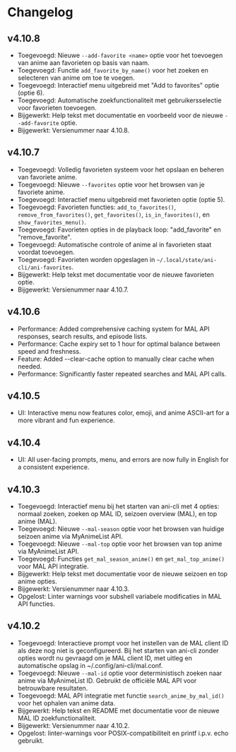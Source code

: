 # Changelog

## v4.10.8
- Toegevoegd: Nieuwe `--add-favorite <name>` optie voor het toevoegen van anime aan favorieten op basis van naam.
- Toegevoegd: Functie `add_favorite_by_name()` voor het zoeken en selecteren van anime om toe te voegen.
- Toegevoegd: Interactief menu uitgebreid met "Add to favorites" optie (optie 6).
- Toegevoegd: Automatische zoekfunctionaliteit met gebruikersselectie voor favorieten toevoegen.
- Bijgewerkt: Help tekst met documentatie en voorbeeld voor de nieuwe `--add-favorite` optie.
- Bijgewerkt: Versienummer naar 4.10.8.

## v4.10.7
- Toegevoegd: Volledig favorieten systeem voor het opslaan en beheren van favoriete anime.
- Toegevoegd: Nieuwe `--favorites` optie voor het browsen van je favoriete anime.
- Toegevoegd: Interactief menu uitgebreid met favorieten optie (optie 5).
- Toegevoegd: Favorieten functies: `add_to_favorites()`, `remove_from_favorites()`, `get_favorites()`, `is_in_favorites()`, en `show_favorites_menu()`.
- Toegevoegd: Favorieten opties in de playback loop: "add_favorite" en "remove_favorite".
- Toegevoegd: Automatische controle of anime al in favorieten staat voordat toevoegen.
- Toegevoegd: Favorieten worden opgeslagen in `~/.local/state/ani-cli/ani-favorites`.
- Bijgewerkt: Help tekst met documentatie voor de nieuwe favorieten optie.
- Bijgewerkt: Versienummer naar 4.10.7.

## v4.10.6
- Performance: Added comprehensive caching system for MAL API responses, search results, and episode lists.
- Performance: Cache expiry set to 1 hour for optimal balance between speed and freshness.
- Feature: Added --clear-cache option to manually clear cache when needed.
- Performance: Significantly faster repeated searches and MAL API calls.

## v4.10.5
- UI: Interactive menu now features color, emoji, and anime ASCII-art for a more vibrant and fun experience.

## v4.10.4
- UI: All user-facing prompts, menu, and errors are now fully in English for a consistent experience.

## v4.10.3
- Toegevoegd: Interactief menu bij het starten van ani-cli met 4 opties: normaal zoeken, zoeken op MAL ID, seizoen overview (MAL), en top anime (MAL).
- Toegevoegd: Nieuwe `--mal-season` optie voor het browsen van huidige seizoen anime via MyAnimeList API.
- Toegevoegd: Nieuwe `--mal-top` optie voor het browsen van top anime via MyAnimeList API.
- Toegevoegd: Functies `get_mal_season_anime()` en `get_mal_top_anime()` voor MAL API integratie.
- Bijgewerkt: Help tekst met documentatie voor de nieuwe seizoen en top anime opties.
- Bijgewerkt: Versienummer naar 4.10.3.
- Opgelost: Linter warnings voor subshell variabele modificaties in MAL API functies.

## v4.10.2
- Toegevoegd: Interactieve prompt voor het instellen van de MAL client ID als deze nog niet is geconfigureerd. Bij het starten van ani-cli zonder opties wordt nu gevraagd om je MAL client ID, met uitleg en automatische opslag in ~/.config/ani-cli/mal.conf.
- Toegevoegd: Nieuwe `--mal-id` optie voor deterministisch zoeken naar anime via MyAnimeList ID. Gebruikt de officiële MAL API voor betrouwbare resultaten.
- Toegevoegd: MAL API integratie met functie `search_anime_by_mal_id()` voor het ophalen van anime data.
- Bijgewerkt: Help tekst en README met documentatie voor de nieuwe MAL ID zoekfunctionaliteit.
- Bijgewerkt: Versienummer naar 4.10.2.
- Opgelost: linter-warnings voor POSIX-compatibiliteit en printf i.p.v. echo gebruikt. 